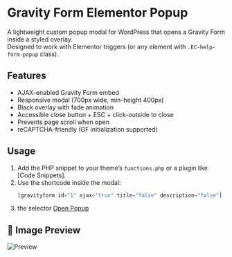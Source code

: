 # Gravity Form Elementor Popup

A lightweight custom popup modal for WordPress that opens a Gravity Form inside a styled overlay.  
Designed to work with Elementor triggers (or any element with `.EC-help-form-popup` class).

## Features
- AJAX-enabled Gravity Form embed
- Responsive modal (700px wide, min-height 400px)
- Black overlay with fade animation
- Accessible close button + ESC + click-outside to close
- Prevents page scroll when open
- reCAPTCHA-friendly (GF initialization supported)

## Usage

1. Add the PHP snippet to your theme’s `functions.php` or a plugin like [Code Snippets].
2. Use the shortcode inside the modal:
   ```php
   [gravityform id="1" ajax="true" title="false" description="false"]
3. the selector <a href="#" class="EC-help-form-popup">Open Popup</a>



## 📸 Image Preview

![Preview](https://github.com/elias1435/Gravityform-Elementor-Popup/blob/main/gravityform-elementor-popup.jpg?raw=true)
